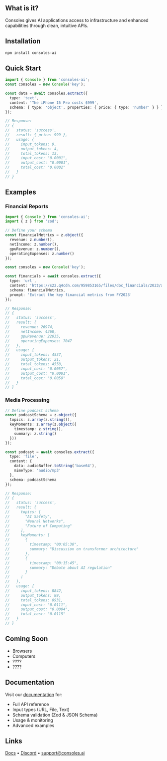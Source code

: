 ## What is it?

Consoles gives AI applications access to infrastructure and enhanced capabilities through clean, intuitive APIs.

## Installation
```bash
npm install consoles-ai
```

## Quick Start
```typescript
import { Console } from 'consoles-ai';
const consoles = new Console('key');

const data = await consoles.extract({
  type: 'text',
  content: 'The iPhone 15 Pro costs $999',
  schema: { type: 'object', properties: { price: { type: 'number' } } }
});

// Response:
// {
//   status: 'success',
//   result: { price: 999 },
//   usage: {
//     input_tokens: 9,
//     output_tokens: 4,
//     total_tokens: 13,
//     input_cost: "0.0001",
//     output_cost: "0.0001",
//     total_cost: "0.0002"
//   }
// }
```

## Examples

### Financial Reports
```typescript
import { Console } from 'consoles-ai';
import { z } from 'zod';

// Define your schema
const financialMetrics = z.object({
  revenue: z.number(),
  netIncome: z.number(),
  gpuRevenue: z.number(),
  operatingExpenses: z.number()
});

const consoles = new Console('key');

const financials = await consoles.extract({
  type: 'url',
  content: 'https://s22.q4cdn.com/959853165/files/doc_financials/2023/ar/NVDA-2023-Annual-Report.pdf',
  schema: financialMetrics,
  prompt: 'Extract the key financial metrics from FY2023'
});

// Response:
// {
//   status: 'success',
//   result: {
//     revenue: 26974,
//     netIncome: 4368,
//     gpuRevenue: 22035,
//     operatingExpenses: 7047
//   },
//   usage: {
//     input_tokens: 4537,
//     output_tokens: 21,
//     total_tokens: 4558,
//     input_cost: "0.0057",
//     output_cost: "0.0001",
//     total_cost: "0.0058"
//   }
// }
```

### Media Processing
```typescript
// Define podcast schema
const podcastSchema = z.object({
  topics: z.array(z.string()),
  keyMoments: z.array(z.object({
    timestamp: z.string(),
    summary: z.string()
  }))
});

const podcast = await consoles.extract({
  type: 'file',
  content: {
    data: audioBuffer.toString('base64'),
    mimeType: 'audio/mp3'
  },
  schema: podcastSchema
});

// Response:
// {
//   status: 'success',
//   result: {
//     topics: [
//       "AI Safety",
//       "Neural Networks",
//       "Future of Computing"
//     ],
//     keyMoments: [
//       {
//         timestamp: "00:05:30",
//         summary: "Discussion on transformer architecture"
//       },
//       {
//         timestamp: "00:15:45",
//         summary: "Debate about AI regulation"
//       }
//     ]
//   },
//   usage: {
//     input_tokens: 8842,
//     output_tokens: 89,
//     total_tokens: 8931,
//     input_cost: "0.0111",
//     output_cost: "0.0004",
//     total_cost: "0.0115"
//   }
// }
```

## Coming Soon

- Browsers
- Computers
- ????
- ????

## Documentation

Visit our [documentation](https://docs.consoles.ai) for:
- Full API reference
- Input types (URL, File, Text)
- Schema validation (Zod & JSON Schema)
- Usage & monitoring
- Advanced examples

## Links

[Docs](https://docs.consoles.ai) • [Discord](https://discord.gg/consoles) • [support@consoles.ai](mailto:support@consoles.ai)

